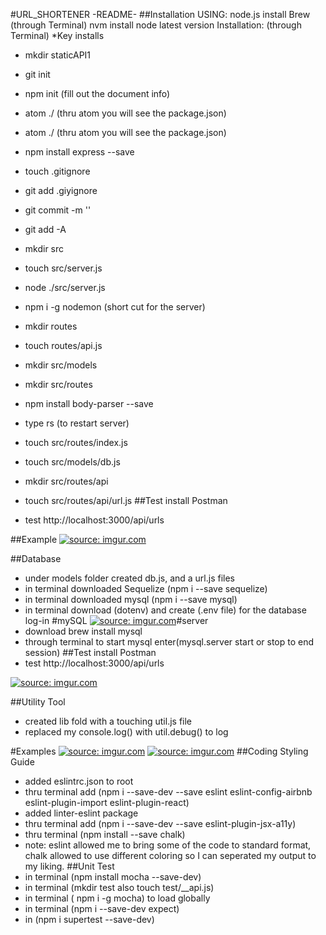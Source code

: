 #URL_SHORTENER -README-
##Installation
USING: node.js
install Brew (through Terminal)
nvm install node latest version
Installation: (through Terminal) *Key installs
- mkdir staticAPI1
- git init
- npm init (fill out the document info)
- atom ./ (thru atom you will see the package.json)

- atom ./ (thru atom you will see the package.json)
- npm install express --save
- touch .gitignore
- git add .giyignore
- git commit -m ''
- git add -A

- mkdir src
- touch src/server.js
- node ./src/server.js
- npm i -g nodemon (short cut for the server)
- mkdir routes
- touch routes/api.js
- mkdir src/models

- mkdir src/routes
- npm install body-parser --save
- type rs (to restart server)


- touch src/routes/index.js
- touch src/models/db.js

- mkdir src/routes/api

- touch src/routes/api/url.js
##Test
install Postman
- test http://localhost:3000/api/urls

##Example
<a href="http://imgur.com/flSNny4"><img src="http://i.imgur.com/flSNny4.png" title="source: imgur.com" /></a>

##Database
- under models folder created db.js, and a url.js files
- in terminal downloaded Sequelize (npm i --save sequelize)
- in terminal downloaded mysql (npm i --save mysql)
- in terminal download (dotenv) and create (.env file) for the database log-in
#mySQL
<a href="http://imgur.com/y65VCaV"><img src="http://i.imgur.com/y65VCaV.png" title="source: imgur.com" /></a>#server
- download brew install mysql
- through terminal to start mysql enter(mysql.server start or stop to end session)
##Test
install Postman
- test http://localhost:3000/api/urls

<a href="http://imgur.com/6xCgjB8"><img src="http://i.imgur.com/6xCgjB8.png" title="source: imgur.com" /></a>

##Utility Tool
- created lib fold  with a touching util.js file
- replaced my console.log() with util.debug() to log

#Examples
<a href="http://imgur.com/r20l0V1"><img src="http://i.imgur.com/r20l0V1.png" title="source: imgur.com" /></a>
<a href="http://imgur.com/mJfIxC2"><img src="http://i.imgur.com/mJfIxC2.png" title="source: imgur.com" /></a>
##Coding Styling Guide
- added eslintrc.json to root
- thru terminal add (npm i --save-dev --save eslint eslint-config-airbnb eslint-plugin-import eslint-plugin-react)
- added linter-eslint package
- thru terminal add (npm i --save-dev --save eslint-plugin-jsx-a11y)
- thru terminal (npm install --save chalk)
- note: eslint allowed me to bring some of the code to standard format, chalk allowed to use different coloring so I can seperated my output to my liking.
##Unit Test
- in terminal (npm install mocha --save-dev)
- in terminal (mkdir test also  touch test/__api.js)
- in terminal ( npm i -g mocha) to load globally
- in terminal (npm i --save-dev expect)
- in (npm i supertest --save-dev)
